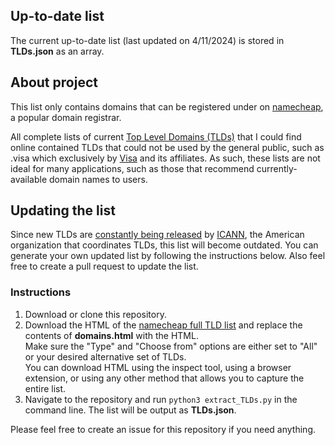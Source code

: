 ## Up-to-date list

The current up-to-date list (last updated on 4/11/2024) is stored in **TLDs.json** as an array.

## About project

This list only contains domains that can be registered under on [namecheap](namecheap.com), a popular domain registrar.

All complete lists of current [Top Level Domains (TLDs)](https://en.wikipedia.org/wiki/List_of_Internet_top-level_domains) that I could find online contained TLDs that could not be used by the general public, such as .visa which exclusively by [Visa](https://visa.com) and its affiliates. As such, these lists are not ideal for many applications, such as those that recommend currently-available domain names to users. 

## Updating the list

Since new TLDs are [constantly being released](https://tld-list.com/launch-schedule) by [ICANN](https://www.icann.org/), the American organization that coordinates TLDs, this list will become outdated. You can generate your own updated list by following the instructions below. Also feel free to create a pull request to update the list.

### Instructions

1. Download or clone this repository.
2. Download the HTML of the [namecheap full TLD list](https://www.namecheap.com/domains/full-tld-list/) and replace the contents of **domains.html** with the HTML. \
Make sure the "Type" and "Choose from" options are either set to "All" or your desired alternative set of TLDs.\
You can download HTML using the inspect tool, using a browser extension, or using any other method that allows you to capture the entire list.
3. Navigate to the repository and run `python3 extract_TLDs.py` in the command line. The list will be output as **TLDs.json**.

Please feel free to create an issue for this repository if you need anything.
